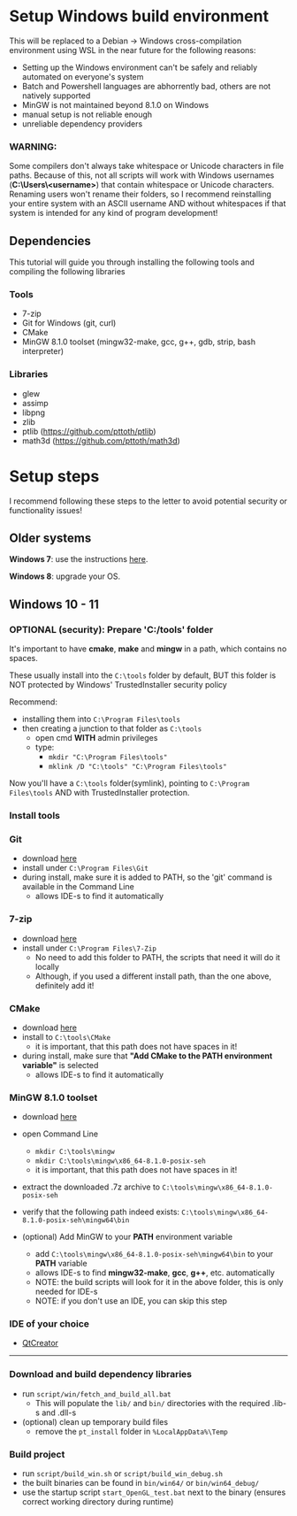 # Setup Windows build environment

This will be replaced to a Debian -> Windows cross-compilation environment using WSL in the near future for the following reasons:
- Setting up the Windows environment can't be safely and reliably automated on everyone's system
- Batch and Powershell languages are abhorrently bad, others are not natively supported
- MinGW is not maintained beyond 8.1.0 on Windows
- manual setup is not reliable enough
- unreliable dependency providers

### WARNING:

Some compilers don't always take whitespace or Unicode characters in file paths. Because of this, not all scripts will work with Windows usernames (__C:\Users\\\<username>__) that contain whitespace or Unicode characters.
Renaming users won't rename their folders, so I recommend reinstalling your entire system with an ASCII username AND without whitespaces if that system is intended for any kind of program development!

## Dependencies

This tutorial will guide you through installing the following tools and compiling the following libraries

### Tools

- 7-zip
- Git for Windows (git, curl)
- CMake
- MinGW 8.1.0 toolset (mingw32-make, gcc, g++, gdb, strip, bash interpreter)

### Libraries

- glew
- assimp
- libpng
- zlib
- ptlib (https://github.com/pttoth/ptlib)
- math3d (https://github.com/pttoth/math3d)

# Setup steps

I recommend following these steps to the letter to avoid potential security or functionality issues!

## Older systems

__Windows 7__: use the instructions [here](win7/).

__Windows 8__: upgrade your OS.

## Windows 10 - 11

### OPTIONAL (security): Prepare 'C:/tools' folder
It's important to have __cmake__, __make__ and __mingw__ in a path, which contains no spaces.

These usually install into the `C:\tools` folder by default, BUT this folder is NOT protected by Windows' TrustedInstaller security policy

Recommend:
 - installing them into `C:\Program Files\tools`
 - then creating a junction to that folder as `C:\tools`
   + open cmd __WITH__ admin privileges
   + type:
     * `mkdir "C:\Program Files\tools"`
     * `mklink /D "C:\tools" "C:\Program Files\tools"`

Now you'll have a `C:\tools` folder(symlink), pointing to `C:\Program Files\tools` AND with TrustedInstaller protection.

### Install tools

### Git
- download [here](https://github.com/git-for-windows/git/releases/download/v2.47.1.windows.1/Git-2.47.1-64-bit.exe)
- install under `C:\Program Files\Git`
- during install, make sure it is added to PATH, so the 'git' command is available in the Command Line
  + allows IDE-s to find it automatically
  
### 7-zip
- download [here](https://www.7-zip.org/a/7z2409-x64.exe)
- install under `C:\Program Files\7-Zip`
  + No need to add this folder to PATH, the scripts that need it will do it locally
  + Although, if you used a different install path, than the one above, definitely add it!

### CMake
- download [here](https://github.com/Kitware/CMake/releases/download/v3.31.4/cmake-3.31.4-windows-x86_64.msi)
- install to `C:\tools\CMake`
  + it is important, that this path does not have spaces in it!
- during install, make sure that __"Add CMake to the PATH environment variable"__ is selected
  + allows IDE-s to find it automatically

### MinGW 8.1.0 toolset
- download [here](https://sourceforge.net/projects/mingw-w64/files/Toolchains%20targetting%20Win64/Personal%20Builds/mingw-builds/8.1.0/threads-posix/seh/x86_64-8.1.0-release-posix-seh-rt_v6-rev0.7z/download)
- open Command Line
  + `mkdir C:\tools\mingw`
  + `mkdir C:\tools\mingw\x86_64-8.1.0-posix-seh`
  + it is important, that this path does not have spaces in it!
- extract the downloaded .7z archive to `C:\tools\mingw\x86_64-8.1.0-posix-seh`
- verify that the following path indeed exists: `C:\tools\mingw\x86_64-8.1.0-posix-seh\mingw64\bin`

- (optional) Add MinGW to your __PATH__ environment variable
  + add `C:\tools\mingw\x86_64-8.1.0-posix-seh\mingw64\bin` to your __PATH__ variable
  + allows IDE-s to find __mingw32-make__, __gcc__, __g++__, etc. automatically
  + NOTE: the build scripts will look for it in the above folder, this is only needed for IDE-s
  + NOTE: if you don't use an IDE, you can skip this step

### IDE of your choice
- [QtCreator](https://download.qt.io/official_releases/qtcreator)

---

### Download and build dependency libraries
- run `script/win/fetch_and_build_all.bat`
  + This will populate the `lib/` and `bin/` directories with the required .lib-s and .dll-s
- (optional) clean up temporary build files
  + remove the `pt_install` folder in `%LocalAppData%\Temp`
### Build project
- run `script/build_win.sh` or `script/build_win_debug.sh`
- the built binaries can be found in `bin/win64/` or `bin/win64_debug/`
- use the startup script `start_OpenGL_test.bat` next to the binary (ensures correct working directory during runtime)
